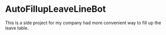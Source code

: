 # AutoFillupLeaveLineBot
This is a side project for my company had more convenient way to fill up the leave table.
